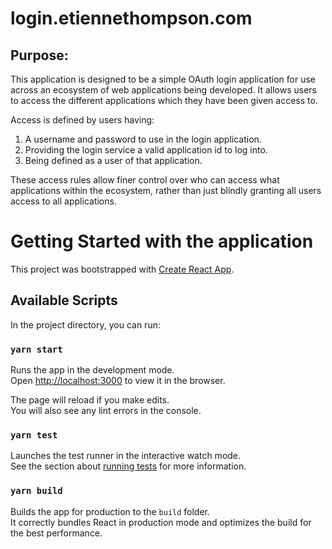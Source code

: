 # login.etiennethompson.com

## Purpose:

This application is designed to be a simple OAuth login application for use across an ecosystem of web applications being developed. It allows users to access the different applications which they have been given access to.

Access is defined by users having:
1. A username and password to use in the login application.
2. Providing the login service a valid application id to log into.
3. Being defined as a user of that application.

These access rules allow finer control over who can access what applications within the ecosystem, rather than just blindly granting all users access to all applications.

# Getting Started with the application

This project was bootstrapped with [Create React App](https://github.com/facebook/create-react-app).

## Available Scripts

In the project directory, you can run:

### `yarn start`

Runs the app in the development mode.\
Open [http://localhost:3000](http://localhost:3000) to view it in the browser.

The page will reload if you make edits.\
You will also see any lint errors in the console.

### `yarn test`

Launches the test runner in the interactive watch mode.\
See the section about [running tests](https://facebook.github.io/create-react-app/docs/running-tests) for more information.

### `yarn build`

Builds the app for production to the `build` folder.\
It correctly bundles React in production mode and optimizes the build for the best performance.
